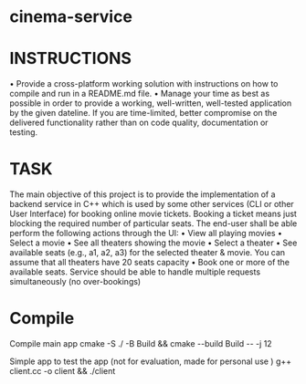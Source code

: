 # cinema-service

# INSTRUCTIONS
• Provide a cross-platform working solution with instructions on how to compile and run in a README.md file.
• Manage your time as best as possible in order to provide a working, well-written, well-tested application by the given dateline. If you are time-limited, better compromise on the delivered functionality rather than on code quality, documentation or testing.

# TASK
The main objective of this project is to provide the implementation of a backend service in C++ which is used by some other services (CLI or other User Interface) for booking online movie tickets. Booking a ticket means just blocking the required number of particular seats.
The end-user shall be able perform the following actions through the UI:
• View all playing movies
• Select a movie
• See all theaters showing the movie
• Select a theater
• See available seats (e.g., a1, a2, a3) for the selected theater & movie.
You can assume that all theaters have 20 seats capacity
• Book one or more of the available seats. Service should be able to handle
multiple requests simultaneously (no over-bookings)

# Compile
Compile main app
cmake -S ./ -B Build && cmake --build Build -- -j 12

Simple app to test the app (not for evaluation, made for personal use )
g++ client.cc -o client && ./client
